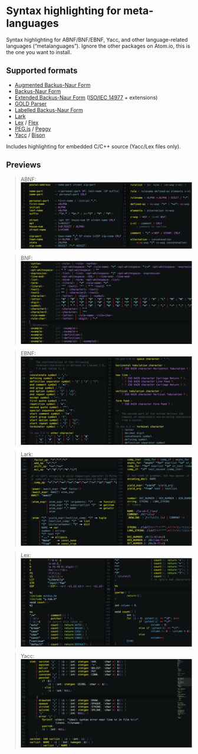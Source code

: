 Syntax highlighting for meta-languages
======================================

Syntax highlighting for ABNF/BNF/EBNF, Yacc, and other language-related
languages (“metalanguages”). Ignore the other packages on Atom.io, this
is the one you want to install.


Supported formats
-----------------
*	[Augmented Backus-Naur Form][ABNF]
*	[Backus-Naur Form][BNF]
*	[Extended Backus-Naur Form][EBNF] ([ISO/IEC 14977][] + extensions)
*	[GOLD Parser][GOLD]
*	[Labelled Backus-Naur Form][LBNF]
*	[Lark][]
*	[Lex][]  / [Flex][]
*	[PEG.js] / [Peggy][]
*	[Yacc][] / [Bison][]

Includes highlighting for embedded C/C++ source (Yacc/Lex files only).


Previews
--------

> ABNF:  
![Highlighted `.abnf` file](https://raw.githubusercontent.com/Alhadis/language-grammars/static/previews/abnf.png)

> BNF:   
![Highlighted `.bnf` file](https://raw.githubusercontent.com/Alhadis/language-grammars/static/previews/bnf.png)

> EBNF:  
![Highlighted `.ebnf` file](https://raw.githubusercontent.com/Alhadis/language-grammars/static/previews/ebnf.png)

> Lark:  
![Highlighted `.lark` file](https://raw.githubusercontent.com/Alhadis/language-grammars/static/previews/lark.png)

> Lex:  
![Highlighted `.lex` file](https://raw.githubusercontent.com/Alhadis/language-grammars/static/previews/lex.png)

> Yacc:  
![Highlighted `.y` file](https://raw.githubusercontent.com/Alhadis/language-grammars/static/previews/yacc.png)



<!-- Referenced links -->
[ABNF]: https://en.wikipedia.org/wiki/Augmented_Backus–Naur_form
[BNF]:  https://en.wikipedia.org/wiki/Backus–Naur_form
[EBNF]: https://en.wikipedia.org/wiki/Extended_Backus–Naur_form
[ISO/IEC 14977]: http://www.cl.cam.ac.uk/~mgk25/iso-14977.pdf
[GOLD]:  http://goldparser.org/doc/grammars/index.htm
[LBNF]:  https://github.com/BNFC/bnfc/blob/master/docs/lbnf.rst
[Lark]:  https://lark-parser.readthedocs.io/en/latest/grammar.html
[Lex]:   https://en.wikipedia.org/wiki/Lex_(software)
[Flex]:  https://en.wikipedia.org/wiki/Flex_(lexical_analyser_generator)
[Yacc]:  https://en.wikipedia.org/wiki/Yacc
[Bison]: https://www.gnu.org/software/bison/manual/bison.html
[PEG.js]: https://pegjs.org/
[Peggy]:  https://peggyjs.org/
